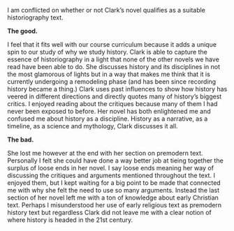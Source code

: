 I am conflicted on whether or not Clark’s novel qualifies as a suitable historiography text. 
<p><b>The good.</b></p>
<p>I feel that it fits well with our course curriculum because it adds a unique spin to our study of why we study history. Clark is able to capture the essence of historiography in a light that none of the other novels we have read have been able to do. She discusses history and its disciplines in not the most glamorous of lights but in a way that makes me think that it is currently undergoing a remodeling phase (and has been since recording history became a thing.) Clark uses past influences to show how history has veered in different directions and directly quotes many of history’s biggest critics. I enjoyed reading about the critiques because many of them I had never been exposed to before. Her novel has both enlightened me and confused me about history as a discipline. History as a narrative, as a timeline, as a science and mythology, Clark discusses it all.</p>
<b> The bad.</b>
<p> She lost me however at the end with her section on premodern text. Personally I felt she could have done a way better job at tieing together the surplus of loose ends in her novel. I say loose ends meaning her way of discussing the critiques and arguments mentioned throughout the text. I enjoyed them, but I kept waiting for a big point to be made that connected me with why she felt the need to use so many arguments. Instead the last section of her novel left me with a ton of knowledge about early Christian text. Perhaps I misunderstood her use of early religious text as premodern history text but regardless Clark did not leave me with a clear notion of where history is headed in the 21st century. </p>
